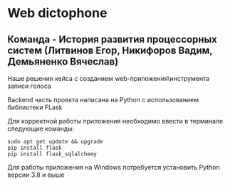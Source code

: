 # Web dictophone

## Команда - История развития процессорных систем (Литвинов Егор, Никифоров Вадим, Демьяненко Вячеслав)

Наше решения кейса с созданием web-приложения\инструмента записи голоса

Backend часть проекта написана на Python с использованием библиотеки FLask




















Для корректной работы приложения необходимо ввести в терминале следующие команды:

```
sudo apt get update && upgrade
pip install flask
pip install flask_sqlalchemy
```


Для работы приложения на Windows потребуется установить Python версии 3.8 и выше
